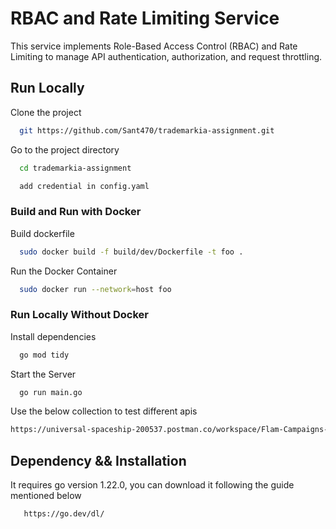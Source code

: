 
# RBAC and Rate Limiting Service 

This service implements Role-Based Access Control (RBAC) and Rate Limiting to manage API authentication, authorization, and request throttling.


## Run Locally

Clone the project

```bash
  git https://github.com/Sant470/trademarkia-assignment.git
```

Go to the project directory

```bash
  cd trademarkia-assignment
```

```bash
  add credential in config.yaml
```

### Build and Run with Docker

Build dockerfile 

```bash
  sudo docker build -f build/dev/Dockerfile -t foo .
```

Run the Docker Container 
```bash
  sudo docker run --network=host foo
```

### Run Locally Without Docker

Install dependencies
```bash
  go mod tidy
```

Start the Server
```bash
  go run main.go
```

Use the below collection to test different apis 

```bash
https://universal-spaceship-200537.postman.co/workspace/Flam-Campaigns-Svc~5bb9cd61-1e44-4ff7-91b6-523485c33b4e/collection/8595172-5a29cddc-67e1-46cb-b7e2-fc394e0fabb7?action=share&creator=8595172
```
## Dependency && Installation

It requires go version 1.22.0, you can download it following the guide mentioned below 

```bash
   https://go.dev/dl/
```
    